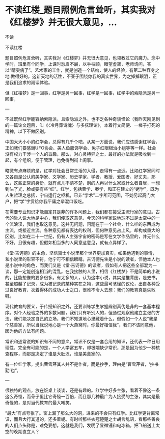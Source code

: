 # 不读红楼_题目照例危言耸听，其实我对《红楼梦》并无很大意见，...

不读

不读红楼

题目照例危言耸听，其实我对《红楼梦》并无很大意见，也领教过它的魔力。念中学时，班里有个同学，上课时愁眉不展，以手柱颐，眼望虚空，老师询问，答以“晴雯病了”。艺术家的工作，就是创造一个结构，使人的经验，有第二种容身之地.做得好的，这新天地的活性，不亚于围绕你我的真实世界，为之掉掉眼泪，正是我们追求的阅读体验。

但《红楼梦》是一回事，红学是另一回事，红学是一回事，红学中的索隐派是另一回事，

—

不过既然红学能容纳索隐派，且索隐派之外，也不乏各种奇谈怪论（我昨天刚见到的一篇论文题目，叫《〈冷月葬诗魂〉与多弦理论》，本着行文简便、一棒子打死的精神，以下不做区别。

中国大大小小的红学会，总得有几千个吧。从某一方面说，我们应该感谢红学会，正如我们要感谢UFO协会、美人鱼服饰学会、兔子红眼根治小组等等一样。社会没有权力干涉一个人的旨趣，那么，对心灵特异之士，最好的办法就是吸收到一起，有个组织，便于管理，也免得到街上闹事。

略微有点麻烦的是，红学对社会日常生活的入侵，走得有一点远。比如红学家同时又各自是公认的美学家、文学家、历史学家、学者、教授、爱国者、好丈夫，那么，这些正常的身份，就有点儿不清不楚，别的人再以什么家或什么者自居，一想到沾了光，脸或要有些“红”。红学，包括曹学、秦学，和正在建立的“姥学”，既为人生哲理之总括，宇宙运行之枢机，已非“学术”二字所可范围，不妨另起高门大户，把“学”字赏给你我平庸之辈混口饭吃。

在需要专业知识才能自定其是非的许多问题上，我们都在接受主流行家的意见。古代的哲人说大地是中心，我们便取这意见，今天的科学家说地球不过是太空中的一个流浪汉，我们也取这意见，这并无问题，问题在于一个社会，什么样的东西成为主流，或接近主流。各种意见都有表达的权利，但何种意见占上风，却构成重大的区别。比如在二十一世纪，仍有人主张宇宙的密码是写在文学作品里的，并无什么不好，且很有趣，但假如相当多的人同意这意见，就有点异样了。

《堂·吉诃德》的主角，坚信骑士小说里那个世界更加真实，如果他遇到的事情，和小说里的形容不符，他宁可不相信眼睛。吉诃德先生是小说的读者，但他本人也是小说中的角色，而我们又是《堂·吉诃德》的读者，假如有人把这些全部混为一谈，那一定能创造相当的混乱。在我接触的人里，相信《红楼梦》不是简单的小说的，比能想像的要多很多。有太多的人，认为这本小说，其实是推背图，是史书，甚至超越了记录，成为被记录的某种实在之物，这些最可骇怪的议论，出自各种受过良好教育、衣着得体的成功人士之口，很难不令人去想：我们的教育真是失败呀。

现代教育的要义，于传授知识之外，还要训练学生掌握辨别真伪是非的一套基本程序。对个人经验之外的多数问题，我们只有听别人的，但通过观察他建立主张的方法，我们能决定自己的立场，我们不知道地心里藏着什么，但假如一个人说“我是个慈善家，所以当我说地心是一个大燕窝时，你最好相信我”，我们不该同意他，因为他的方法有问题。

常识和通常说的知识有不同的意义，常识不仅是一套合用的知识，还代表一种日用理性，完全有可能的是，一个人学富五车，却极端缺少常识，那是因为他少一种核查程序，而那是决定了谁是大肚汉，谁是美食家的。

有一位红学家，提出曹雪芹其人并不是作者，而是抄手，理由是“曹雪芹者，‘抄书勤’也”，

—

很独特的观点，放在饭桌上谈谈，还是有趣的。红学中好多主张，看着不像这一条这么奇怪，而骨子里比它奇怪一百倍，而且那几种最广为人接受的主张，其实是最奇怪的，是对当代教育的最大嘲笑。

“最大”有点夸张了。窗上漏了那么大的洞，进来的不会只有红学。比红学更背离常识，而且大行其道的，还多着呢。有时听那些衣冠楚楚之士胡言乱语，看那些善良的人们点头称是，难免要想，这就是我们，发明了显微镜和电冰箱，把飞船送上太空的晚期直立人？